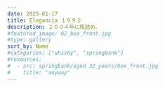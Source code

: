 ```yaml
---
date: 2025-01-17
title: Elegancia １９９２
description: ２００４年に瓶詰め。
#featured_image: 02_box_front.jpg
#type: gallery
sort_by: Name
#categories: ["whisky", "springbank"]
#resources:
#  - src: springbank/aged_32_years/box_front.jpg
#    title: "anyway"
---
```

